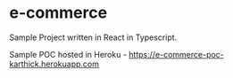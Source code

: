 # e-commerce

Sample Project written in React in Typescript.

Sample POC hosted in Heroku -  https://e-commerce-poc-karthick.herokuapp.com
